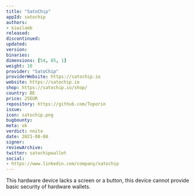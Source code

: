 ```yaml
---
title: "SatoChip"
appId: satochip
authors:
- kiwilamb
released: 
discontinued: 
updated: 
version: 
binaries: 
dimensions: [54, 85, 1]
weight: 10
provider: "SatoChip"
providerWebsite: https://satochip.io
website: https://satochip.io
shop: https://satochip.io/shop/
country: BE
price: 25EUR
repository: https://github.com/Toporin
issue: 
icon: satochip.png
bugbounty: 
meta: ok
verdict: noita
date: 2021-08-08
signer: 
reviewArchive: 
twitter: satochipwallet
social: 
- https://www.linkedin.com/company/satochip
---
```


This hardware device lacks a screen or a button, this device cannot provide basic security of hardware wallets.